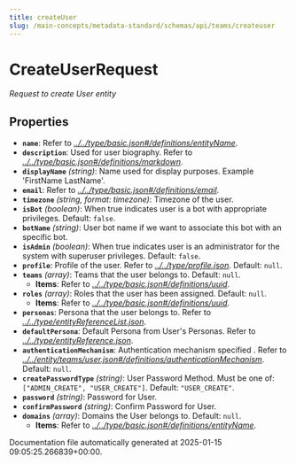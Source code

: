 ```yaml
---
title: createUser
slug: /main-concepts/metadata-standard/schemas/api/teams/createuser
---
```


# CreateUserRequest

*Request to create User entity*

## Properties

- **`name`**: Refer to *[../../type/basic.json#/definitions/entityName](#/../type/basic.json#/definitions/entityName)*.
- **`description`**: Used for user biography. Refer to *[../../type/basic.json#/definitions/markdown](#/../type/basic.json#/definitions/markdown)*.
- **`displayName`** *(string)*: Name used for display purposes. Example 'FirstName LastName'.
- **`email`**: Refer to *[../../type/basic.json#/definitions/email](#/../type/basic.json#/definitions/email)*.
- **`timezone`** *(string, format: timezone)*: Timezone of the user.
- **`isBot`** *(boolean)*: When true indicates user is a bot with appropriate privileges. Default: `false`.
- **`botName`** *(string)*: User bot name if we want to associate this bot with an specific bot.
- **`isAdmin`** *(boolean)*: When true indicates user is an administrator for the system with superuser privileges. Default: `false`.
- **`profile`**: Profile of the user. Refer to *[../../type/profile.json](#/../type/profile.json)*. Default: `null`.
- **`teams`** *(array)*: Teams that the user belongs to. Default: `null`.
  - **Items**: Refer to *[../../type/basic.json#/definitions/uuid](#/../type/basic.json#/definitions/uuid)*.
- **`roles`** *(array)*: Roles that the user has been assigned. Default: `null`.
  - **Items**: Refer to *[../../type/basic.json#/definitions/uuid](#/../type/basic.json#/definitions/uuid)*.
- **`personas`**: Persona that the user belongs to. Refer to *[../../type/entityReferenceList.json](#/../type/entityReferenceList.json)*.
- **`defaultPersona`**: Default Persona from User's Personas. Refer to *[../../type/entityReference.json](#/../type/entityReference.json)*.
- **`authenticationMechanism`**: Authentication mechanism specified . Refer to *[../../entity/teams/user.json#/definitions/authenticationMechanism](#/../entity/teams/user.json#/definitions/authenticationMechanism)*. Default: `null`.
- **`createPasswordType`** *(string)*: User Password Method. Must be one of: `["ADMIN_CREATE", "USER_CREATE"]`. Default: `"USER_CREATE"`.
- **`password`** *(string)*: Password for User.
- **`confirmPassword`** *(string)*: Confirm Password for User.
- **`domains`** *(array)*: Domains the User belongs to. Default: `null`.
  - **Items**: Refer to *[../../type/basic.json#/definitions/entityName](#/../type/basic.json#/definitions/entityName)*.


Documentation file automatically generated at 2025-01-15 09:05:25.266839+00:00.
